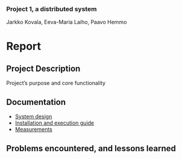 ### Project 1, a distributed system
Jarkko Kovala, Eeva-Maria Laiho, Paavo Hemmo

# Report

## Project Description

Project’s purpose and core functionality

## Documentation

* [System design](./documents/specification.md)
* [Installation and execution guide](./documents/installation.md)
* [Measurements](./documents/measurements.md)


## Problems encountered, and lessons learned



